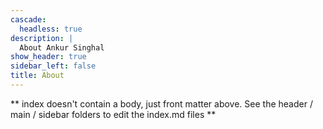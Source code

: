 ```yaml
---
cascade:
  headless: true
description: |
  About Ankur Singhal
show_header: true
sidebar_left: false
title: About
---
```


** index doesn't contain a body, just front matter above.
See the header / main / sidebar folders to edit the index.md files **

